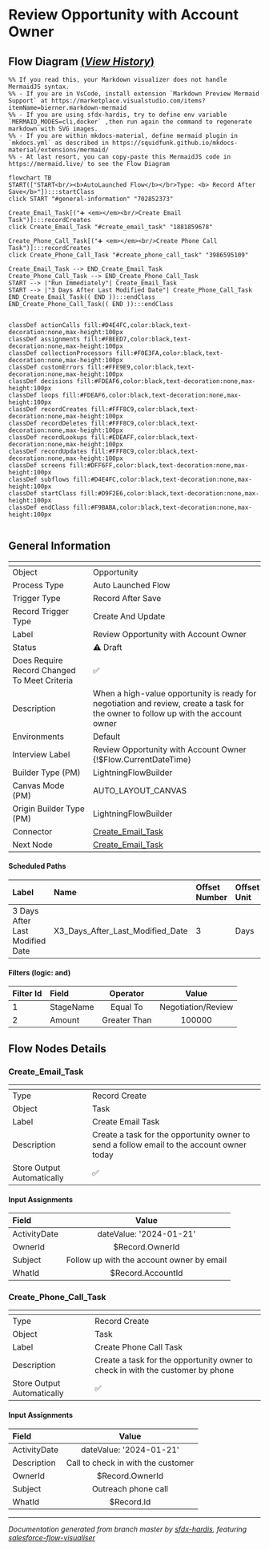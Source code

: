 # Review Opportunity with Account Owner

## Flow Diagram [(_View History_)](Review_Opportunity_with_Account_Owner-history.md)

```mermaid
%% If you read this, your Markdown visualizer does not handle MermaidJS syntax.
%% - If you are in VsCode, install extension `Markdown Preview Mermaid Support` at https://marketplace.visualstudio.com/items?itemName=bierner.markdown-mermaid
%% - If you are using sfdx-hardis, try to define env variable `MERMAID_MODES=cli,docker` ,then run again the command to regenerate markdown with SVG images.
%% - If you are within mkdocs-material, define mermaid plugin in `mkdocs.yml` as described in https://squidfunk.github.io/mkdocs-material/extensions/mermaid/
%% - At last resort, you can copy-paste this MermaidJS code in https://mermaid.live/ to see the Flow Diagram

flowchart TB
START(["START<br/><b>AutoLaunched Flow</b></br>Type: <b> Record After Save</b>"]):::startClass
click START "#general-information" "702852373"

Create_Email_Task[("➕ <em></em><br/>Create Email Task")]:::recordCreates
click Create_Email_Task "#create_email_task" "1881859678"

Create_Phone_Call_Task[("➕ <em></em><br/>Create Phone Call Task")]:::recordCreates
click Create_Phone_Call_Task "#create_phone_call_task" "3986595109"

Create_Email_Task --> END_Create_Email_Task
Create_Phone_Call_Task --> END_Create_Phone_Call_Task
START --> |"Run Immediately"| Create_Email_Task
START --> |"3 Days After Last Modified Date"| Create_Phone_Call_Task
END_Create_Email_Task(( END )):::endClass
END_Create_Phone_Call_Task(( END )):::endClass


classDef actionCalls fill:#D4E4FC,color:black,text-decoration:none,max-height:100px
classDef assignments fill:#FBEED7,color:black,text-decoration:none,max-height:100px
classDef collectionProcessors fill:#F0E3FA,color:black,text-decoration:none,max-height:100px
classDef customErrors fill:#FFE9E9,color:black,text-decoration:none,max-height:100px
classDef decisions fill:#FDEAF6,color:black,text-decoration:none,max-height:100px
classDef loops fill:#FDEAF6,color:black,text-decoration:none,max-height:100px
classDef recordCreates fill:#FFF8C9,color:black,text-decoration:none,max-height:100px
classDef recordDeletes fill:#FFF8C9,color:black,text-decoration:none,max-height:100px
classDef recordLookups fill:#EDEAFF,color:black,text-decoration:none,max-height:100px
classDef recordUpdates fill:#FFF8C9,color:black,text-decoration:none,max-height:100px
classDef screens fill:#DFF6FF,color:black,text-decoration:none,max-height:100px
classDef subflows fill:#D4E4FC,color:black,text-decoration:none,max-height:100px
classDef startClass fill:#D9F2E6,color:black,text-decoration:none,max-height:100px
classDef endClass fill:#F9BABA,color:black,text-decoration:none,max-height:100px


```

<!-- Flow description -->

## General Information

|<!-- -->|<!-- -->|
|:---|:---|
|Object|Opportunity|
|Process Type| Auto Launched Flow|
|Trigger Type| Record After Save|
|Record Trigger Type| Create And Update|
|Label|Review Opportunity with Account Owner|
|Status|⚠️ Draft|
|Does Require Record Changed To Meet Criteria|✅|
|Description|When a high-value opportunity is ready for negotiation and review, create a task for the owner to follow up with the account owner|
|Environments|Default|
|Interview Label|Review Opportunity with Account Owner {!$Flow.CurrentDateTime}|
| Builder Type (PM)|LightningFlowBuilder|
| Canvas Mode (PM)|AUTO_LAYOUT_CANVAS|
| Origin Builder Type (PM)|LightningFlowBuilder|
|Connector|[Create_Email_Task](#create_email_task)|
|Next Node|[Create_Email_Task](#create_email_task)|


#### Scheduled Paths

|Label|Name|Offset Number|Offset Unit|Record Field|Time Source|Connector|
|:-- |:-- |:-- |:-- |:-- |:-- |:--  |
|3 Days After Last Modified Date|X3_Days_After_Last_Modified_Date|3|Days|LastModifiedDate|RecordField|[Create_Phone_Call_Task](#create_phone_call_task)|


#### Filters (logic: **and**)

|Filter Id|Field|Operator|Value|
|:-- |:-- |:--:|:--: |
|1|StageName| Equal To|Negotiation/Review|
|2|Amount| Greater Than|100000|


## Flow Nodes Details

### Create_Email_Task

|<!-- -->|<!-- -->|
|:---|:---|
|Type|Record Create|
|Object|Task|
|Label|Create Email Task|
|Description|Create a task for the opportunity owner to send a follow email to the account owner today|
|Store Output Automatically|✅|


#### Input Assignments

|Field|Value|
|:-- |:--: |
|ActivityDate|dateValue: '2024-01-21'<br/>|
|OwnerId|$Record.OwnerId|
|Subject|Follow up with the account owner by email|
|WhatId|$Record.AccountId|




### Create_Phone_Call_Task

|<!-- -->|<!-- -->|
|:---|:---|
|Type|Record Create|
|Object|Task|
|Label|Create Phone Call Task|
|Description|Create a task for the opportunity owner to check in with the customer by phone|
|Store Output Automatically|✅|


#### Input Assignments

|Field|Value|
|:-- |:--: |
|ActivityDate|dateValue: '2024-01-21'<br/>|
|Description|Call to check in with the customer|
|OwnerId|$Record.OwnerId|
|Subject|Outreach phone call|
|WhatId|$Record.Id|








___

_Documentation generated from branch master by [sfdx-hardis](https://sfdx-hardis.cloudity.com), featuring [salesforce-flow-visualiser](https://github.com/toddhalfpenny/salesforce-flow-visualiser)_